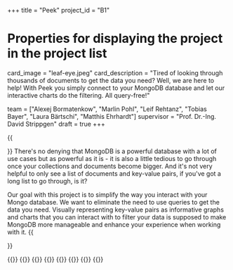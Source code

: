+++
title = "Peek"
project_id = "B1"

# Properties for displaying the project in the project list
card_image = "leaf-eye.jpeg"
card_description = "Tired of looking through thousands of documents to get the data you need? Well, we are here to help! With Peek you simply connect to your MongoDB database and let our interactive charts do the filtering. All query-free!" 

team = ["Alexej Bormatenkow", "Marlin Pohl", "Leif Rehtanz", "Tobias Bayer", "Laura Bärtschi", "Matthis Ehrhardt"]
supervisor = "Prof. Dr.-Ing. David Strippgen" 
draft = true
+++

{{<section title="Our Goal">}}
There's no denying that MongoDB is a powerful database with a lot of use cases but as powerful as it is - it is also a little tedious to go through once your collections and documents become bigger. And it's not very helpful to only see a list of documents and key-value pairs, if you've got a long list to go through, is it?

Our goal with this project is to simplify the way you interact with your Mongo database. We want to eliminate the need to use queries to get the data you need. Visually representing key-value pairs as informative graphs and charts that you can interact with to filter your data is supposed to make MongoDB more manageable and enhance your experience when working with it.
{{</section>}}

{{<gallery>}}
{{<team-member image="alexej.jpg" name="Alexej">}}
{{<team-member image="marlin.png" name="Marlin">}}
{{<team-member image="leif.png" name="Leif">}}
{{<team-member image="tobias.png" name="Tobias">}}
{{<team-member image="laura.png" name="Laura">}}
{{<team-member image="matthis.png" name="Matthis">}}
{{</gallery>}}
